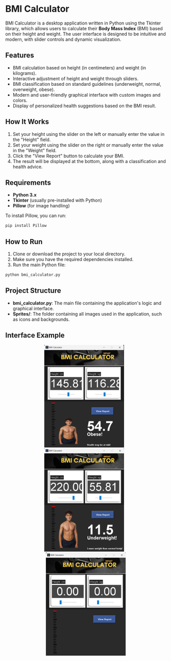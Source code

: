 

# BMI Calculator

BMI Calculator is a desktop application written in Python using the Tkinter library, which allows users to calculate their **Body Mass Index** (BMI) based on their height and weight. The user interface is designed to be intuitive and modern, with slider controls and dynamic visualization.

## Features

- BMI calculation based on height (in centimeters) and weight (in kilograms).
- Interactive adjustment of height and weight through sliders.
- BMI classification based on standard guidelines (underweight, normal, overweight, obese).
- Modern and user-friendly graphical interface with custom images and colors.
- Display of personalized health suggestions based on the BMI result.

## How It Works

1. Set your height using the slider on the left or manually enter the value in the "Height" field.
2. Set your weight using the slider on the right or manually enter the value in the "Weight" field.
3. Click the "View Report" button to calculate your BMI.
4. The result will be displayed at the bottom, along with a classification and health advice.

## Requirements

- **Python 3.x**
- **Tkinter** (usually pre-installed with Python)
- **Pillow** (for image handling)

To install Pillow, you can run:

```bash
pip install Pillow
```

## How to Run

1. Clone or download the project to your local directory.
2. Make sure you have the required dependencies installed.
3. Run the main Python file:

```bash
python bmi_calculator.py
```

## Project Structure

- **bmi_calculator.py**: The main file containing the application's logic and graphical interface.
- **Sprites/**: The folder containing all images used in the application, such as icons and backgrounds.

## Interface Example

<p align="center">
  <img src="img/im1.png" alt="Image 1" width="250" style="margin-right: 10px;">
  <img src="img/im2.png" alt="Image 2" width="250" style="margin-right: 10px;">
  <img src="img/im3.png" alt="Image 3" width="250">
</p>
